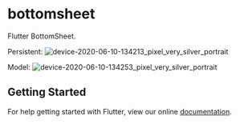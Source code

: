 # bottomsheet

Flutter BottomSheet.

Persistent:
![device-2020-06-10-134213_pixel_very_silver_portrait](https://user-images.githubusercontent.com/4372065/84244149-d9d2de80-ab20-11ea-8f06-deb7d4f1ddcb.png)

Model:
![device-2020-06-10-134253_pixel_very_silver_portrait](https://user-images.githubusercontent.com/4372065/84244157-ddfefc00-ab20-11ea-9802-f59ae52d62f3.png)
## Getting Started

For help getting started with Flutter, view our online
[documentation](http://theflutterblog.com/).


